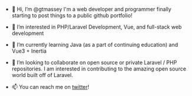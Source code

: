 - 👋 Hi, I’m @gtmassey
  I'm a web developer and programmer finally starting to post things to a public github portfolio!
  
- 👀 I’m interested in PHP/Laravel Development, Vue, and full-stack web development
- 🌱 I’m currently learning Java (as a part of continuing education) and Vue3 + Inertia
- 💞️ I’m looking to collaborate on open source or private Laravel / PHP repositories. I am interested in contributing to the amazing open source world built off of Laravel.
- 📫 You can reach me on [twitter](https://twitter.com/garrettmassey)!
